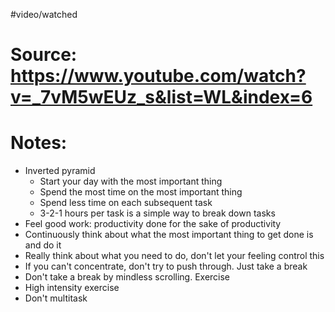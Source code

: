 #video/watched 
# Source: https://www.youtube.com/watch?v=_7vM5wEUz_s&list=WL&index=6

# Notes:
- Inverted pyramid
	- Start your day with the most important thing
	- Spend the most time on the most important thing
	- Spend less time on each subsequent task 
	- 3-2-1 hours per task is a simple way to break down tasks
- Feel good work: productivity done for the sake of productivity
- Continuously think about what the most important thing to get done is and do it 
- Really think about what you need to do, don't let your feeling control this 
- If you can't concentrate, don't try to push through. Just take a break
- Don't take a break by mindless scrolling. Exercise 
- High intensity exercise 
- Don't multitask 